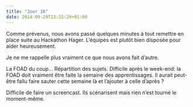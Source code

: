 ```yaml
---
title: "Jour 16"
date: 2014-09-29T13:15:29+01:00
---
```


Comme prévenus, nous avons passé quelques minutes à tout remettre en
place suite au Hackathon Hager. L’équipes est plutôt bien disposée pour
aider heureusement.

Je ne me rappelle plus vraiment ce que nous avons fait d’autre.

La FOAD du coup… Répartition des sujets. Difficile après le week-end: la
FOAD doit vraiment être faite la semaine des apprentissages. Il aurait
peut-être fallu faire sauter cette semaine là et l’ajouter à celle
d’après ?

Difficile de faire un screencast. Ils scénarisent mais rien n’est tourné
le moment-même.


